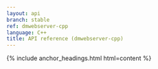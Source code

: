 ```yaml
---
layout: api
branch: stable
ref: dmwebserver-cpp
language: C++
title: API reference (dmwebserver-cpp)
---
```

{% include anchor_headings.html html=content %}